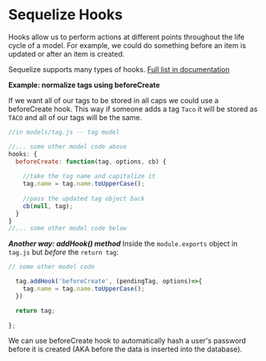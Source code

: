 # Sequelize Hooks

Hooks allow us to perform actions at different points throughout the life cycle of a model. For example, we could do something before an item is updated or after an item is created.

Sequelize supports many types of hooks. [Full list in documentation](http://sequelize.readthedocs.org/en/latest/docs/hooks/)


**Example: normalize tags using beforeCreate**

If we want all of our tags to be stored in all caps we could use a beforeCreate hook. This way if someone adds a tag `Taco` it will be stored as `TACO` and all of our tags will be the same.

```js
//in models/tag.js -- tag model

//... some other model code above
hooks: {
  beforeCreate: function(tag, options, cb) {
  
    //take the tag name and capitalize it
    tag.name = tag.name.toUpperCase();
    
    //pass the updated tag object back
    cb(null, tag);
  }
}
//... some other model code below

```

***Another way: addHook() method***
Inside the `module.exports` object in `tag.js` but *before* the `return tag`:
```javascript
// some other model code 

  tag.addHook('beforeCreate', (pendingTag, options)=>{
    tag.name = tag.name.toUpperCase();
  })

  return tag;
  
};
```

We can use beforeCreate hook to automatically hash a user's password before it is created (AKA before the data is inserted into the database).
